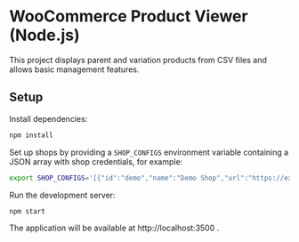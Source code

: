 # WooCommerce Product Viewer (Node.js)

This project displays parent and variation products from CSV files and allows basic management features.

## Setup

Install dependencies:

```bash
npm install
```

Set up shops by providing a `SHOP_CONFIGS` environment variable containing a JSON array with shop credentials, for example:

```bash
export SHOP_CONFIGS='[{"id":"demo","name":"Demo Shop","url":"https://example.com","consumerKey":"ck_xxx","consumerSecret":"cs_xxx"}]'
```

Run the development server:

```bash
npm start
```

The application will be available at http://localhost:3500 .
